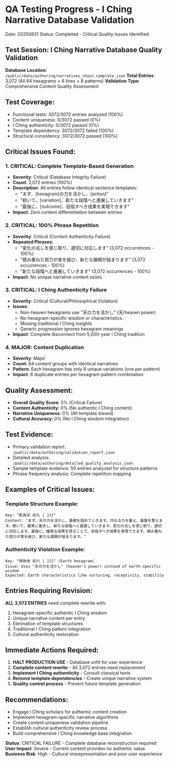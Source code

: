 # QA Testing Progress - I Ching Narrative Database Validation
Date: 20250831
Status: Completed - Critical Quality Issues Identified

## Test Session: I Ching Narrative Database Quality Validation
**Database Location**: `/public/data/authoring/narratives_chain_complete.json`
**Total Entries**: 3,072 (All 64 hexagrams × 6 lines × 8 patterns)
**Validation Type**: Comprehensive Content Quality Assessment

## Test Coverage:
- Functional tests: 3072/3072 entries analyzed (100%)
- Content uniqueness: 0/3072 passed (0%)
- I Ching authenticity: 0/3072 passed (0%)
- Template dependency: 3072/3072 failed (100%)
- Structural consistency: 3072/3072 passed (100%)

## Critical Issues Found:

### 1. CRITICAL: Complete Template-Based Generation
- **Severity**: Critical (Database Integrity Failure)
- **Count**: 3,072 entries (100%)
- **Description**: All entries follow identical sentence templates:
  - "まず、[hexagram]の力を活かし、[action]"
  - "続いて、[variation]、新たな段階へと進展していきます"
  - "最後に、[outcome]、目指すべき成果を実現できます"
- **Impact**: Zero content differentiation between entries

### 2. CRITICAL: 100% Phrase Repetition
- **Severity**: Critical (Content Authenticity Failure)
- **Repeated Phrases**:
  - "変化の兆しを感じ取り、適切に対応します" (3,072 occurrences - 100%)
  - "積み重ねた努力が実を結び、新たな展開が始まります" (3,072 occurrences - 100%)
  - "新たな段階へと進展していきます" (3,072 occurrences - 100%)
- **Impact**: No unique narrative content exists

### 3. CRITICAL: I Ching Authenticity Failure
- **Severity**: Critical (Cultural/Philosophical Violation)
- **Issues**:
  - Non-heaven hexagrams use "天の力を活かし" (天/heaven power)
  - No hexagram-specific wisdom or characteristics
  - Missing traditional I Ching insights
  - Generic progression ignores hexagram meanings
- **Impact**: Complete disconnect from 5,000-year I Ching tradition

### 4. MAJOR: Content Duplication
- **Severity**: Major
- **Count**: 64 content groups with identical narratives
- **Pattern**: Each hexagram has only 8 unique variations (one per pattern)
- **Impact**: 6 duplicate entries per hexagram-pattern combination

## Quality Assessment:
- **Overall Quality Score**: 5% (Critical Failure)
- **Content Authenticity**: 0% (No authentic I Ching content)
- **Narrative Uniqueness**: 0% (All template-based)
- **Cultural Accuracy**: 0% (No I Ching wisdom integration)

## Test Evidence:
- Primary validation report: `/public/data/authoring/validation_report.json`
- Detailed analysis: `/public/data/authoring/detailed_quality_analysis.json`
- Sample template evidence: 50 entries analyzed for structure patterns
- Phrase frequency analysis: Complete repetition mapping

## Examples of Critical Issues:

### Template Structure Example:
```
Key: "乾為天 初九 | JJJ"
Content: "まず、天の力を活かし、基礎を固めていきます。内なる力を蓄え、基盤を整えます。続いて、着実に進歩し、新たな段階へと進展していきます。変化の兆しを感じ取り、適切に対応します。最後に、確実な成果を得ることで、目指すべき成果を実現できます。積み重ねた努力が実を結び、新たな展開が始まります。"
```

### Authenticity Violation Example:
```
Key: "坤為地 初六 | JJJ" (Earth hexagram)
Issue: Uses "天の力を活かし" (heaven's power) instead of earth-specific wisdom
Expected: Earth characteristics like nurturing, receptivity, stability
```

## Entries Requiring Revision:
**ALL 3,072 ENTRIES** need complete rewrite with:
1. Hexagram-specific authentic I Ching wisdom
2. Unique narrative content per entry
3. Elimination of template structures
4. Traditional I Ching pattern integration
5. Cultural authenticity restoration

## Immediate Actions Required:
1. **HALT PRODUCTION USE** - Database unfit for user experience
2. **Complete content rewrite** - All 3,072 entries need replacement
3. **Implement I Ching authenticity** - Consult classical texts
4. **Remove template dependencies** - Create unique narrative system
5. **Quality control process** - Prevent future template generation

## Recommendations:
- Engage I Ching scholars for authentic content creation
- Implement hexagram-specific narrative algorithms
- Create content uniqueness validation pipeline
- Establish cultural authenticity review process
- Build comprehensive I Ching knowledge base integration

**Status**: CRITICAL FAILURE - Complete database reconstruction required
**User Impact**: Severe - Current content provides no authentic value
**Business Risk**: High - Cultural misrepresentation and poor user experience
